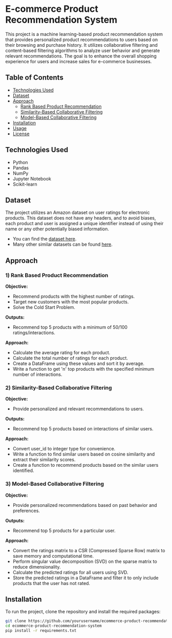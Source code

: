 # E-commerce Product Recommendation System

This project is a machine learning-based product recommendation system that provides personalized product recommendations to users based on their browsing and purchase history. It utilizes collaborative filtering and content-based filtering algorithms to analyze user behavior and generate relevant recommendations. The goal is to enhance the overall shopping experience for users and increase sales for e-commerce businesses.

## Table of Contents
- [Technologies Used](#technologies-used)
- [Dataset](#dataset)
- [Approach](#approach)
  - [Rank Based Product Recommendation](#1-rank-based-product-recommendation)
  - [Similarity-Based Collaborative Filtering](#2-similarity-based-collaborative-filtering)
  - [Model-Based Collaborative Filtering](#3-model-based-collaborative-filtering)
- [Installation](#installation)
- [Usage](#usage)
- [License](#license)

## Technologies Used
- Python
- Pandas
- NumPy
- Jupyter Notebook
- Scikit-learn

## Dataset
The project utilizes an Amazon dataset on user ratings for electronic products. This dataset does not have any headers, and to avoid biases, each product and user is assigned a unique identifier instead of using their name or any other potentially biased information.

- You can find the [dataset here](https://www.kaggle.com/datasets/vibivij/amazon-electronics-rating-datasetrecommendation/download?datasetVersionNumber=1).
- Many other similar datasets can be found [here](https://jmcauley.ucsd.edu/data/amazon/).

## Approach

### 1) Rank Based Product Recommendation
**Objective:**
- Recommend products with the highest number of ratings.
- Target new customers with the most popular products.
- Solve the Cold Start Problem.

**Outputs:**
- Recommend top 5 products with a minimum of 50/100 ratings/interactions.

**Approach:**
- Calculate the average rating for each product.
- Calculate the total number of ratings for each product.
- Create a DataFrame using these values and sort it by average.
- Write a function to get 'n' top products with the specified minimum number of interactions.

### 2) Similarity-Based Collaborative Filtering
**Objective:**
- Provide personalized and relevant recommendations to users.

**Outputs:**
- Recommend top 5 products based on interactions of similar users.

**Approach:**
- Convert user_id to integer type for convenience.
- Write a function to find similar users based on cosine similarity and extract their similarity scores.
- Create a function to recommend products based on the similar users identified.

### 3) Model-Based Collaborative Filtering
**Objective:**
- Provide personalized recommendations based on past behavior and preferences.

**Outputs:**
- Recommend top 5 products for a particular user.

**Approach:**
- Convert the ratings matrix to a CSR (Compressed Sparse Row) matrix to save memory and computational time.
- Perform singular value decomposition (SVD) on the sparse matrix to reduce dimensionality.
- Calculate the predicted ratings for all users using SVD.
- Store the predicted ratings in a DataFrame and filter it to only include products that the user has not rated.

## Installation
To run the project, clone the repository and install the required packages:

```bash
git clone https://github.com/yourusername/ecommerce-product-recommendation-system.git
cd ecommerce-product-recommendation-system
pip install -r requirements.txt

